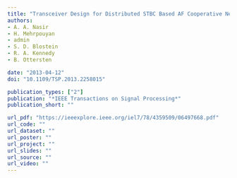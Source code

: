 ```yaml
---
title: "Transceiver Design for Distributed STBC Based AF Cooperative Networks in the Presence of Timing and Frequency Offsets"
authors:
- A. A. Nasir
- H. Mehrpouyan
- admin
- S. D. Blostein
- R. A. Kennedy
- B. Ottersten

date: "2013-04-12"
doi: "10.1109/TSP.2013.2258015"

publication_types: ["2"]
publication: "*IEEE Transactions on Signal Processing*"
publication_short: ""

url_pdf: "https://ieeexplore.ieee.org/iel7/78/4359509/06497668.pdf"
url_code: ""
url_dataset: ""
url_poster: ""
url_project: ""
url_slides: ""
url_source: ""
url_video: ""
---
```

